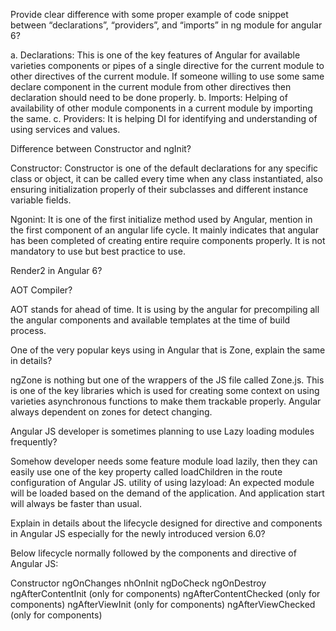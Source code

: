 Provide clear difference with some proper example of code snippet between “declarations”, “providers”, and “imports” in ng module for angular 6?

  a. Declarations: This is one of the key features of Angular for available varieties components or pipes of a single directive for the current module to other directives of the current module. If someone willing to use some same declare component in the current module from other directives then declaration should need to be done properly.
  b. Imports: Helping of availability of other module components in a current module by importing the same.
  c. Providers: It is helping DI for identifying and understanding of using services and values.

Difference between Constructor and ngInit?

  Constructor: Constructor is one of the default declarations for any specific class or object, it can be called every time when any class instantiated, also ensuring initialization properly of their subclasses and different instance variable fields.

  Ngonint: It is one of the first initialize method used by Angular, mention in the first component of an angular life cycle. It mainly indicates that angular has been completed of creating entire require components properly. It is not mandatory to use but best practice to use.

Render2 in Angular 6?

AOT Compiler?
  
  AOT stands for ahead of time. It is using by the angular for precompiling all the angular components and available templates at the time of build process.

One of the very popular keys using in Angular that is Zone, explain the same in details?

  ngZone is nothing but one of the wrappers of the JS file called Zone.js. This is one of the key libraries which is used for creating some context on using varieties asynchronous functions to make them trackable properly. Angular always dependent on zones for detect changing.

Angular JS developer is sometimes planning to use Lazy loading modules frequently?
 
  Somehow developer needs some feature module load lazily, then they can easily use one of the key property called loadChildren in the route configuration of Angular JS.
  utility of using lazyload:
  An expected module will be loaded based on the demand of the application.
  And application start will always be faster than usual.

Explain in details about the lifecycle designed for directive and components in Angular JS especially for the newly introduced version 6.0?

  Below lifecycle normally followed by the components and directive of Angular JS:

  Constructor
  ngOnChanges
  nhOnInit
  ngDoCheck
  ngOnDestroy
  ngAfterContentInit (only for components)
  ngAfterContentChecked (only for components)
  ngAfterViewInit (only for components)
  ngAfterViewChecked (only for components)
